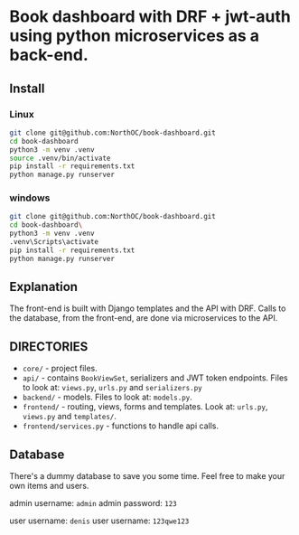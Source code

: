 # Book dashboard with DRF + jwt-auth using python microservices as a back-end.
## Install

### Linux

``` sh
git clone git@github.com:NorthOC/book-dashboard.git
cd book-dashboard
python3 -m venv .venv
source .venv/bin/activate
pip install -r requirements.txt
python manage.py runserver
```

### windows

``` sh
git clone git@github.com:NorthOC/book-dashboard.git
cd book-dashboard\
python3 -m venv .venv
.venv\Scripts\activate
pip install -r requirements.txt
python manage.py runserver
```

## Explanation

The front-end is built with Django templates and the API with DRF. Calls to the database, from the front-end, are done via microservices to the API.

## DIRECTORIES

* `core/` - project files.
* `api/` - contains `BookViewSet`, serializers and JWT token endpoints. Files to look at: `views.py`, `urls.py` and `serializers.py`
* `backend/` - models. Files to look at: `models.py`.
* `frontend/` - routing, views, forms and templates. Look at: `urls.py`, `views.py` and `templates/`.
* `frontend/services.py` - functions to handle api calls.

## Database

There's a dummy database to save you some time. Feel free to make your own items and users.

admin username: `admin`
admin password: `123`

user username: `denis`
user username: `123qwe123`
